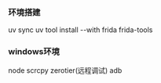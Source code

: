 ### 环境搭建
uv sync
uv tool install --with frida frida-tools
### windows环境 
node
scrcpy
zerotier(远程调试)
adb
